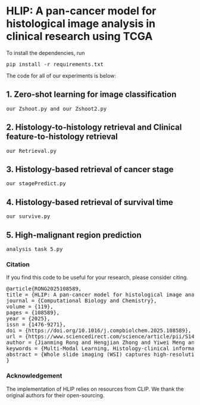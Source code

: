 # HLIP: A pan-cancer model for histological image analysis in clinical research using TCGA

To install the dependencies, run

<pre/>pip install -r requirements.txt</pre>

The code for all of our experiments is below:

## 1. Zero-shot learning for image classification

<pre/>our_Zshoot.py and our_Zshoot2.py</pre>

## 2. Histology-to-histology retrieval and Clinical feature-to-histology retrieval

<pre/>our_Retrieval.py</pre>

## 3. Histology-based retrieval of cancer stage

<pre/>our_stagePredict.py</pre>

## 4. Histology-based retrieval of survival time

<pre/>our_survive.py</pre>

## 5. High-malignant region prediction

<pre/>analysis_task_5.py</pre>

### Citation

If you find this code to be useful for your research, please consider citing.

<pre>
@article{RONG2025108589,
title = {HLIP: A pan-cancer model for histological image analysis in clinical research using TCGA},
journal = {Computational Biology and Chemistry},
volume = {119},
pages = {108589},
year = {2025},
issn = {1476-9271},
doi = {https://doi.org/10.1016/j.compbiolchem.2025.108589},
url = {https://www.sciencedirect.com/science/article/pii/S1476927125002506},
author = {Jianming Rong and Hengjian Zhong and Yiwei Meng and Qiqi Jin and Yijian Zhang and Chunman Zuo},
keywords = {Multi-Modal Learning, Histology-clinical information alignment, Tumor classification},
abstract = {Whole slide imaging (WSI) captures high-resolution histopathological details, enabling the prediction of clinical outcomes such as tumor classification, disease progression, and patient prognosis. However, existing methods often focus on single-tumor prediction, lack pan-cancer analysis, oversimplify clinical data into categorical labels, and down-sample WSIs, leading to a loss of cellular details, and reduced accuracy. Here, we collected ∼18 K WSIs and 12 clinical features from ∼13 K patients across 32 tumor types in the TCGA database. To enhance histology-clinical associations, WSIs were divided into 512 × 512 patches, and paired with clinical features, generating 190 K histology-clinical feature pairs. We developed histology–language image pretraining (HLIP), a transformer-based model that learns embeddings from clinical paragraph descriptions and histological patches using contrastive learning. HLIP achieved F1@10 (0.886), F1@50 (0.856), and F1@100 (0.915) for zero-shot classification on external datasets, outperforming competing models by 0.6, demonstrating its strong generalization capability. Additionally, HLIP facilitates bidirectional retrieval between histology and 12 clinical features and identifies high-malignant regions in histology, highlighting its strong clinical potential.}
}
</pre>

### Acknowledgement

The implementation of HLIP relies on resources from CLIP. We thank the original authors for their open-sourcing.
